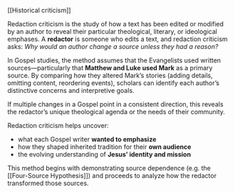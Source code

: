 [[Historical criticism]]

Redaction criticism is the study of how a text has been edited or modified by an author to reveal their particular theological, literary, or ideological emphases. A **redactor** is someone who edits a text, and redaction criticism asks: _Why would an author change a source unless they had a reason?_

In Gospel studies, the method assumes that the Evangelists used written sources—particularly that **Matthew and Luke used Mark** as a primary source. By comparing how they altered Mark’s stories (adding details, omitting content, reordering events), scholars can identify each author’s distinctive concerns and interpretive goals.

If multiple changes in a Gospel point in a consistent direction, this reveals the redactor’s unique theological agenda or the needs of their community.

Redaction criticism helps uncover:

- what each Gospel writer **wanted to emphasize**
- how they shaped inherited tradition for their **own audience**
- the evolving understanding of **Jesus’ identity and mission**
    

This method begins with demonstrating source dependence (e.g. the [[Four-Source Hypothesis]]) and proceeds to analyze how the redactor transformed those sources.